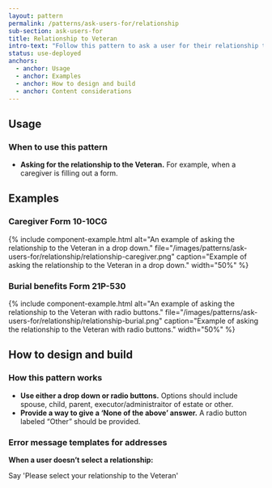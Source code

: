 ```yaml
---
layout: pattern
permalink: /patterns/ask-users-for/relationship
sub-section: ask-users-for
title: Relationship to Veteran
intro-text: "Follow this pattern to ask a user for their relationship to the Veteran."
status: use-deployed
anchors:
  - anchor: Usage
  - anchor: Examples
  - anchor: How to design and build
  - anchor: Content considerations
---
```


## Usage

### When to use this pattern

* **Asking for the relationship to the Veteran.** For example, when a caregiver is filling out a form.
 
## Examples

### Caregiver Form 10-10CG

{% include component-example.html alt="An example of asking the relationship to the Veteran in a drop down." file="/images/patterns/ask-users-for/relationship/relationship-caregiver.png" caption="Example of asking the relationship to the Veteran in a drop down." width="50%" %}

### Burial benefits Form 21P-530

{% include component-example.html alt="An example of asking the relationship to the Veteran with radio buttons." file="/images/patterns/ask-users-for/relationship/relationship-burial.png" caption="Example of asking the relationship to the Veteran with radio buttons." width="50%" %}

## How to design and build 

### How this pattern works

- **Use either a drop down or radio buttons.** Options should include spouse, child, parent, executor/administraitor of estate or other.
- **Provide a way to give a ‘None of the above’ answer.** A radio button labeled “Other” should be provided.


### Error message templates for addresses

**When a user doesn’t select a relationship:**

Say 'Please select your relationship to the Veteran'
